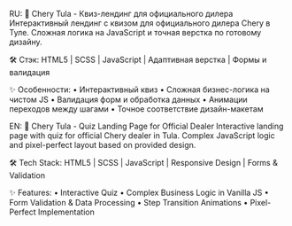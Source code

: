 RU:
🚗 Chery Tula - Квиз-лендинг для официального дилера
Интерактивный лендинг с квизом для официального дилера Chery в Туле. Сложная логика на JavaScript и точная верстка по готовому дизайну.

🛠 Стэк:
HTML5 | SCSS | JavaScript | Адаптивная верстка | Формы и валидация

✨ Особенности:
• Интерактивный квиз
• Сложная бизнес-логика на чистом JS
• Валидация форм и обработка данных
• Анимации переходов между шагами
• Точное соответствие дизайн-макетам

EN:
🚗 Chery Tula - Quiz Landing Page for Official Dealer
Interactive landing page with quiz for official Chery dealer in Tula. Complex JavaScript logic and pixel-perfect layout based on provided design.

🛠 Tech Stack:
HTML5 | SCSS | JavaScript | Responsive Design | Forms & Validation

✨ Features:
• Interactive Quiz
• Complex Business Logic in Vanilla JS
• Form Validation & Data Processing
• Step Transition Animations
• Pixel-Perfect Implementation
